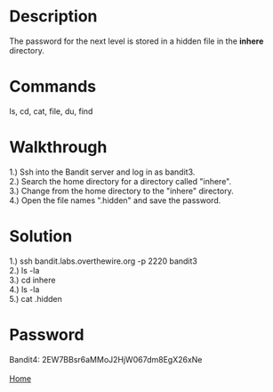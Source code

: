 # Description
The password for the next level is stored in a hidden file in the **inhere** directory.
# Commands
ls, cd, cat, file, du, find
# Walkthrough
1.) Ssh into the Bandit server and log in as bandit3. <br />
2.) Search the home directory for a directory called "inhere". <br />
3.) Change from the home directory to the "inhere" directory. <br />
4.) Open the file names ".hidden" and save the password.
# Solution
1.) ssh bandit.labs.overthewire.org -p 2220 bandit3 <br />
2.) ls -la <br />
3.) cd inhere <br />
4.) ls -la <br />
5.) cat .hidden
# Password
Bandit4: 2EW7BBsr6aMMoJ2HjW067dm8EgX26xNe <br /> <br />
[Home](https://github.com/Spagoooti/OverTheWire-Bandit/blob/main/README.md)
